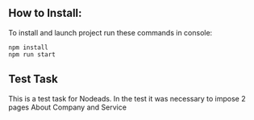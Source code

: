
## How to Install:
To install and launch project run these commands in console:
```
npm install
npm run start
```
## Test Task

This is a test task for Nodeads. 
In the test it was necessary to impose 2 pages
About Company and Service